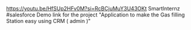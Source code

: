 https://youtu.be/HfSUp2HFv0M?si=RcBCjuMuY3U43OKt
SmartInternz #salesforce
Demo link for the project "Application to make the Gas filling Station easy using CRM ( admin )"
